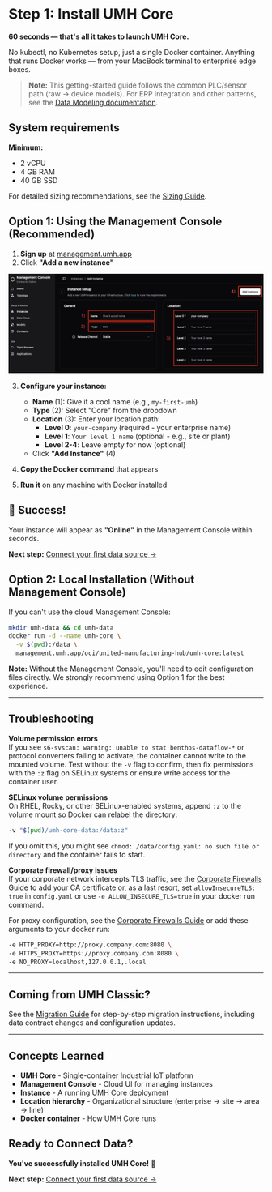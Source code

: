 # Step 1: Install UMH Core

**60 seconds — that's all it takes to launch UMH Core.**

No kubectl, no Kubernetes setup, just a single Docker container. Anything that runs Docker works — from your MacBook terminal to enterprise edge boxes.

> **Note:** This getting-started guide follows the common PLC/sensor path (raw → device models). For ERP integration and other patterns, see the [Data Modeling documentation](../usage/data-modeling/).

## System requirements

**Minimum:**

* 2 vCPU
* 4 GB RAM
* 40 GB SSD

For detailed sizing recommendations, see the [Sizing Guide](../production/sizing-guide.md).

## Option 1: Using the Management Console (Recommended)

1. **Sign up** at [management.umh.app](https://management.umh.app)
2. Click **"Add a new instance"**

![Instance setup screen](./images/instance-setup.png)

3. **Configure your instance:**
   - **Name** (1): Give it a cool name (e.g., `my-first-umh`)
   - **Type** (2): Select "Core" from the dropdown
   - **Location** (3): Enter your location path:
     - **Level 0**: `your-company` (required - your enterprise name)
     - **Level 1**: `Your level 1 name` (optional - e.g., site or plant)
     - **Level 2-4**: Leave empty for now (optional)
   - Click **"Add Instance"** (4)

4. **Copy the Docker command** that appears
5. **Run it** on any machine with Docker installed

## 🎉 Success!

Your instance will appear as **"Online"** in the Management Console within seconds.

**Next step:** [Connect your first data source →](1-connect-data.md)

## Option 2: Local Installation (Without Management Console)

If you can't use the cloud Management Console:

```bash
mkdir umh-data && cd umh-data
docker run -d --name umh-core \
  -v $(pwd):/data \
  management.umh.app/oci/united-manufacturing-hub/umh-core:latest
```

**Note:** Without the Management Console, you'll need to edit configuration files directly. We strongly recommend using Option 1 for the best experience.

---

## Troubleshooting

**Volume permission errors**  
If you see `s6-svscan: warning: unable to stat benthos-dataflow-*` or protocol converters failing to activate, the container cannot write to the mounted volume. Test without the `-v` flag to confirm, then fix permissions with the `:z` flag on SELinux systems or ensure write access for the container user.

**SELinux volume permissions**  
On RHEL, Rocky, or other SELinux-enabled systems, append `:z` to the volume mount so Docker can relabel the directory:

```bash
-v "$(pwd)/umh-core-data:/data:z"
```

If you omit this, you might see `chmod: /data/config.yaml: no such file or directory` and the container fails to start.

**Corporate firewall/proxy issues**  
If your corporate network intercepts TLS traffic, see the [Corporate Firewalls Guide](../production/corporate-firewalls.md) to add your CA certificate or, as a last resort, set `allowInsecureTLS: true` in `config.yaml` or use `-e ALLOW_INSECURE_TLS=true` in your docker run command.

For proxy configuration, see the [Corporate Firewalls Guide](../production/corporate-firewalls.md) or add these arguments to your docker run:

```bash
-e HTTP_PROXY=http://proxy.company.com:8080 \
-e HTTPS_PROXY=https://proxy.company.com:8080 \
-e NO_PROXY=localhost,127.0.0.1,.local
```

---

## Coming from UMH Classic?

See the [Migration Guide](../production/migration-from-classic.md) for step-by-step migration instructions, including data contract changes and configuration updates.

---

## Concepts Learned

- **UMH Core** - Single-container Industrial IoT platform
- **Management Console** - Cloud UI for managing instances
- **Instance** - A running UMH Core deployment
- **Location hierarchy** - Organizational structure (enterprise → site → area → line)
- **Docker container** - How UMH Core runs

## Ready to Connect Data?

**You've successfully installed UMH Core!** 🚀

**Next step:** [Connect your first data source →](1-connect-data.md)
